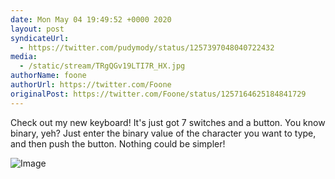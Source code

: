 ```yaml
---
date: Mon May 04 19:49:52 +0000 2020
layout: post
syndicateUrl:
  - https://twitter.com/pudymody/status/1257397048040722432
media:
  - /static/stream/TRgQGv19LTI7R_HX.jpg
authorName: foone
authorUrl: https://twitter.com/Foone
originalPost: https://twitter.com/Foone/status/1257164625184841729
---
```

Check out my new keyboard!
It's just got 7 switches and a button. You know binary, yeh?
Just enter the binary value of the character you want to type, and then push the button. Nothing could be simpler!

![Image](/static/stream/TRgQGv19LTI7R_HX.jpg)